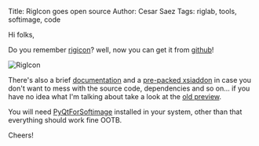 Title: RigIcon goes open source
Author: Cesar Saez
Tags: riglab, tools, softimage, code

Hi folks,

Do you remember [rigicon][1]? well, now you can get it from [github][2]!

![RigIcon]({filename}images/rigicon.png "RigIcon")

There's also a brief [documentation][3] and a [pre-packed xsiaddon][4] in
case you don't want to mess with the source code, dependencies and so
on... if you have no idea what I'm talking about take a look at the [old
preview][5].

You will need [PyQtForSoftimage][6] installed in your system, other than
that everything should work fine OOTB.

Cheers!

[1]: http://csaez.blogspot.com/2013/01/wip-csrigicon.html
[2]: https://github.com/csaez/rigicon
[3]: https://github.com/csaez/rigicon/wiki
[4]: http://goo.gl/XRtKA
[5]: https://vimeo.com/56682095
[6]: https://github.com/caron/PyQtForSoftimage
